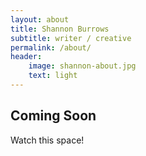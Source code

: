 ```yaml
---
layout: about
title: Shannon Burrows
subtitle: writer / creative
permalink: /about/
header:
    image: shannon-about.jpg
    text: light
---
```


## Coming Soon

Watch this space!